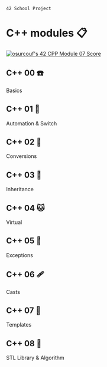 `42 School Project`

# C++ modules 📋

<a href="https://github.com/JaeSeoKim/badge42"><img src="https://badge42.vercel.app/api/v2/cl79akydw00490gi8w73o3in5/project/2711979" alt="osurcouf's 42 CPP Module 07 Score" /></a>

## C++ 00 ☎️

Basics

## C++ 01 🤖

Automation & Switch

## C++ 02 📍

Conversions

## C++ 03 💎

Inheritance

## C++ 04 🐱

Virtual

## C++ 05 🚨

Exceptions

## C++ 06 🩹

Casts

## C++ 07 📁

Templates

## C++ 08 🧮

STL Library & Algorithm



